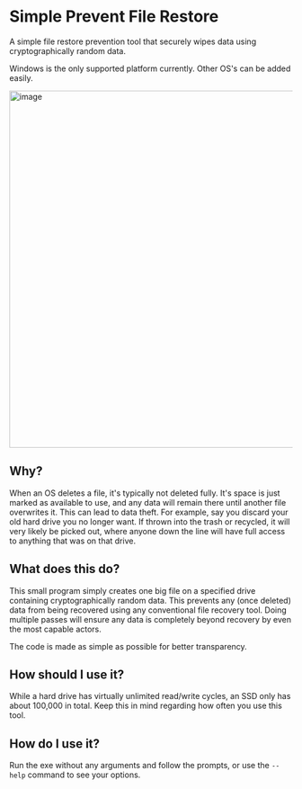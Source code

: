 # Simple Prevent File Restore
A simple file restore prevention tool that securely wipes data using cryptographically random data.

Windows is the only supported platform currently. Other OS's can be added easily.

<img width="635" alt="image" src="https://github.com/jamieyello/Simple-Prevent-File-Restore/assets/10054829/b24db2a6-ac8c-4f45-80c9-ab7b4c18bf86">

## Why?
When an OS deletes a file, it's typically not deleted fully. It's space is just marked as available to use, and any data will remain there until another file overwrites it. This can lead to data theft. For example, say you discard your old hard drive you no longer want. If thrown into the trash or recycled, it will very likely be picked out, where anyone down the line will have full access to anything that was on that drive.

## What does this do?
This small program simply creates one big file on a specified drive containing cryptographically random data. This prevents any (once deleted) data from being recovered using any conventional file recovery tool. Doing multiple passes will ensure any data is completely beyond recovery by even the most capable actors.

The code is made as simple as possible for better transparency.

## How should I use it?
While a hard drive has virtually unlimited read/write cycles, an SSD only has about 100,000 in total. Keep this in mind regarding how often you use this tool.

## How do I use it?
Run the exe without any arguments and follow the prompts, or use the `--help` command to see your options.
